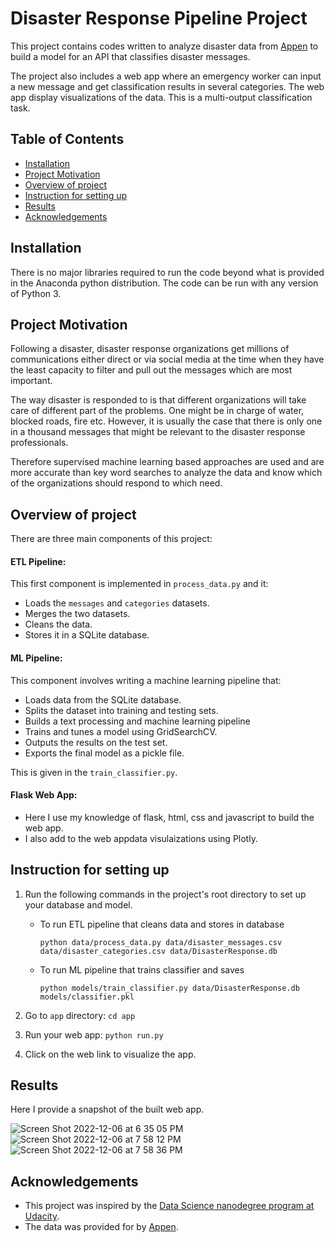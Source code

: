 # Disaster Response Pipeline Project

This project contains codes written to analyze disaster data from [Appen](https://appen.com) to build a model for an API that classifies disaster messages.

The project also includes a web app where an emergency worker can input a new message and get classification results in several categories. The web app display visualizations of the data. This is a multi-output classification task.


## Table of Contents
* [Installation](#installation)
* [Project Motivation](#project-motivation)
* [Overview of project](#overview-of-project)
* [Instruction for setting up](#instruction-for-setting-up)
* [Results](#results)
* [Acknowledgements](#acknowledgements)


## Installation

There is no major libraries required to run the code beyond what is provided in the Anaconda python distribution. The code can be run with any version of Python 3.

## Project Motivation

Following a disaster, disaster response organizations get millions of communications either direct or via social media at the time when they have the least capacity to filter and pull out the messages which are most important. 

The way disaster is responded to is that different organizations will take care of different part of the problems. One might be in charge of water, blocked roads, fire etc. However, it is usually the case that there is only one in a thousand messages that might be relevant to the disaster response professionals. 

Therefore supervised machine learning based approaches are used and are more accurate than key word searches to analyze the data and know which of the organizations should respond to which need.

## Overview of project

There are three main components of this project:

#### ETL Pipeline: 

  This first component is implemented in `process_data.py` and it:
  - Loads the `messages` and `categories` datasets.
  - Merges the two datasets.
  - Cleans the data.
  - Stores it in a SQLite database.

#### ML Pipeline:

This component involves writing a machine learning pipeline that:
  - Loads data from the SQLite database.
  - Splits the dataset into training and testing sets.
  - Builds a text processing and machine learning pipeline
  - Trains and tunes a model using GridSearchCV.
  - Outputs the results on the test set.
  - Exports the final model as a pickle file.
  
This is given in the `train_classifier.py`.

#### Flask Web App:

- Here I use my knowledge of flask, html, css and javascript to build the web app. 
- I also add to the web appdata visulaizations using Plotly.

## Instruction for setting up
1. Run the following commands in the project's root directory to set up your database and model.

    - To run ETL pipeline that cleans data and stores in database
    
        ```python data/process_data.py data/disaster_messages.csv data/disaster_categories.csv data/DisasterResponse.db```
        
    - To run ML pipeline that trains classifier and saves
    
        ```python models/train_classifier.py data/DisasterResponse.db models/classifier.pkl```

2. Go to `app` directory: `cd app`

3. Run your web app: `python run.py`

4. Click on the web link to visualize the app.


## Results

Here I provide a snapshot of the built web app.

![Screen Shot 2022-12-06 at 6 35 05 PM](https://user-images.githubusercontent.com/55643305/206059673-569892b5-e43a-4b09-9c11-e95c42b8806f.png)
![Screen Shot 2022-12-06 at 7 58 12 PM](https://user-images.githubusercontent.com/55643305/206061741-25503eb8-11b1-4ebc-802d-e9300942978f.png)
![Screen Shot 2022-12-06 at 7 58 36 PM](https://user-images.githubusercontent.com/55643305/206061756-bf15e17e-8cca-4cf3-8b34-1028a1bd2adf.png)


## Acknowledgements
- This project was inspired by the [Data Science nanodegree program at Udacity](https://www.udacity.com/course/data-scientist-nanodegree--nd025).
- The data was provided for by [Appen](https://appen.com).
